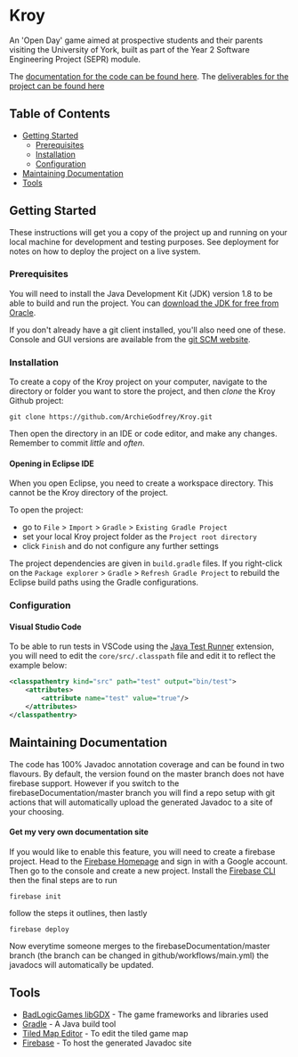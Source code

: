 # Kroy

An 'Open Day' game aimed at prospective students and their parents visiting the University of York, built as part of the Year 2 Software Engineering Project (SEPR) module.

The [documentation for the code can be found here](https://salt-and-sepr.web.app/).
The [deliverables for the project can be found here](https://sepr-documentation.firebaseapp.com/)

## Table of Contents

- [Getting Started](#getting-started)
  - [Prerequisites](#prerequisites)
  - [Installation](#installation)
  - [Configuration](#configuration)
- [Maintaining Documentation](#maintaining-documentation)
- [Tools](#tools)

## Getting Started

These instructions will get you a copy of the project up and running on your local machine for development and testing purposes. See deployment for notes on how to deploy the project on a live system.

### Prerequisites

You will need to install the Java Development Kit (JDK) version 1.8 to be able to build and run the project. You can [download the JDK for free from Oracle](https://www.oracle.com/technetwork/java/javase/downloads/jdk8-downloads-2133151.html).

If you don't already have a git client installed, you'll also need one of these. Console and GUI versions are available from the [git SCM website](https://git-scm.com).

### Installation

To create a copy of the Kroy project on your computer, navigate to the directory or folder you want to store the project, and then *clone* the Kroy Github project:

```
git clone https://github.com/ArchieGodfrey/Kroy.git
```

Then open the directory in an IDE or code editor, and make any changes. Remember to commit *little* and *often*.

#### Opening in Eclipse IDE

When you open Eclipse, you need to create a workspace directory. This cannot be the Kroy directory of the project.

To open the project:
- go to `File` > `Import` > `Gradle` > `Existing Gradle Project`
- set your local Kroy project folder as the `Project root directory`
- click `Finish` and do not configure any further settings

The project dependencies are given in `build.gradle` files. If you right-click on the `Package explorer` > `Gradle` > `Refresh Gradle Project` to rebuild the Eclipse build paths using the Gradle configurations.

### Configuration

#### Visual Studio Code

To be able to run tests in VSCode using the [Java Test Runner](https://marketplace.visualstudio.com/items?itemName=vscjava.vscode-java-test) extension, you will need to edit the `core/src/.classpath` file and edit it to reflect the example below:

```xml
<classpathentry kind="src" path="test" output="bin/test">
    <attributes>
        <attribute name="test" value="true"/>
    </attributes>
</classpathentry>
```
## Maintaining Documentation

The code has 100% Javadoc annotation coverage and can be found in two flavours. By default, the version found on the master branch does not have firebase support. However if you switch to the firebaseDocumentation/master branch you will find a repo setup with git actions that will automatically upload the generated Javadoc to a site of your choosing. 

#### Get my very own documentation site

If you would like to enable this feature, you will need to create a firebase project. Head to the [Firebase Homepage](https://firebase.google.com/) and sign in with a Google account. Then go to the console and create a new project. Install the [Firebase CLI](https://firebase.google.com/docs/cli?authuser=0#install_the_firebase_cli) then the final steps are to run
```
firebase init
```
follow the steps it outlines, then lastly
```
firebase deploy
```
Now everytime someone merges to the firebaseDocumentation/master branch (the branch can be changed in github/workflows/main.yml) the javadocs will automatically be updated.

## Tools

* [BadLogicGames libGDX](https://libgdx.badlogicgames.com) - The game frameworks and libraries used
* [Gradle](https://gradle.org) - A Java build tool
* [Tiled Map Editor](https://www.mapeditor.org) - To edit the tiled game map
* [Firebase](https://firebase.google.com/) - To host the generated Javadoc site